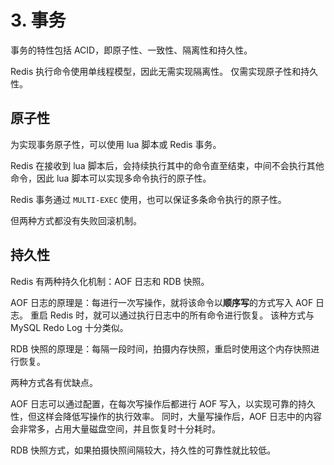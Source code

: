 # 3. 事务
事务的特性包括 ACID，即原子性、一致性、隔离性和持久性。

Redis 执行命令使用单线程模型，因此无需实现隔离性。
仅需实现原子性和持久性。

## 原子性
为实现事务原子性，可以使用 lua 脚本或 Redis 事务。

Redis 在接收到 lua 脚本后，会持续执行其中的命令直至结束，中间不会执行其他命令，因此 lua 脚本可以实现多命令执行的原子性。

Redis 事务通过 `MULTI-EXEC` 使用，也可以保证多条命令执行的原子性。

但两种方式都没有失败回滚机制。

## 持久性
Redis 有两种持久化机制：AOF 日志和 RDB 快照。

AOF 日志的原理是：每进行一次写操作，就将该命令以**顺序写**的方式写入 AOF 日志。
重启 Redis 时，就可以通过执行日志中的所有命令进行恢复。
该种方式与 MySQL Redo Log 十分类似。

RDB 快照的原理是：每隔一段时间，拍摄内存快照，重启时使用这个内存快照进行恢复。

两种方式各有优缺点。

AOF 日志可以通过配置，在每次写操作后都进行 AOF 写入，以实现可靠的持久性，但这样会降低写操作的执行效率。
同时，大量写操作后，AOF 日志中的内容会非常多，占用大量磁盘空间，并且恢复时十分耗时。

RDB 快照方式，如果拍摄快照间隔较大，持久性的可靠性就比较低。
